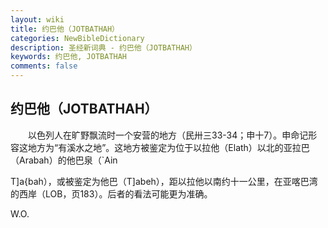```yaml
---
layout: wiki
title: 约巴他（JOTBATHAH）
categories: NewBibleDictionary
description: 圣经新词典 - 约巴他（JOTBATHAH）
keywords: 约巴他, JOTBATHAH
comments: false
---
```


## 约巴他（JOTBATHAH）

　　以色列人在旷野飘流时一个安营的地方（民卅三33-34；申十7）。申命记形容这地方为“有溪水之地”。这地方被鉴定为位于以拉他（Elath）以北的亚拉巴（Arabah）的他巴泉（`Ain

T]a{bah），或被鉴定为他巴（T]abeh），距以拉他以南约十一公里，在亚喀巴湾的西岸（LOB，页183）。后者的看法可能更为准确。

W.O.








